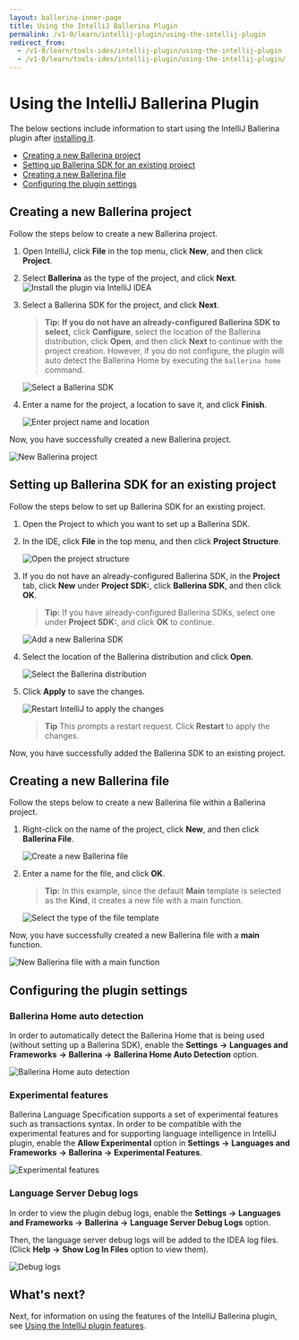 ```yaml
---
layout: ballerina-inner-page
title: Using the IntelliJ Ballerina Plugin
permalink: /v1-0/learn/intellij-plugin/using-the-intellij-plugin
redirect_from:
  - /v1-0/learn/tools-ides/intellij-plugin/using-the-intellij-plugin
  - /v1-0/learn/tools-ides/intellij-plugin/using-the-intellij-plugin/
---
```


# Using the IntelliJ Ballerina Plugin

The below sections include information to start using the IntelliJ Ballerina plugin after [installing it](/v1-0/learn/intellij-plugin).

- [Creating a new Ballerina project](#creating-a-new-ballerina-project)
- [Setting up Ballerina SDK for an existing project](#setting-up-ballerina-sdk-for-an-existing-project)
- [Creating a new Ballerina file](#creating-a-new-ballerina-file)
- [Configuring the plugin settings](#configuring-the-plugin-settings)

## Creating a new Ballerina project

Follow the steps below to create a new Ballerina project.

1. Open IntelliJ, click **File** in the top menu, click **New**, and then click **Project**.

2. Select **Ballerina** as the type of the project, and click **Next**.
![Install the plugin via IntelliJ IDEA](/v1-0/learn/images/select-project-type.png)

3. Select a Ballerina SDK for the project, and click **Next**.

    >**Tip:** **If you do not have an already-configured Ballerina SDK to select,** click **Configure**, select the location of the Ballerina distribution, click **Open**, and then click **Next** to continue with the project creation. However, if you do not configure, the plugin will auto detect the Ballerina Home by executing the `ballerina home` command.

    ![Select a Ballerina SDK](/v1-0/learn/images/select-sdk.png)
   
4. Enter a name for the project, a location to save it, and click **Finish**.

    ![Enter project name and location](/v1-0/learn/images/enter-project-name-and-location.png)

Now, you have successfully created a new Ballerina project.

![New Ballerina project](/v1-0/learn/images/new-ballerina-project.png)

## Setting up Ballerina SDK for an existing project

Follow the steps below to set up Ballerina SDK for an existing project.

1. Open the Project to which you want to set up a Ballerina SDK.
2. In the IDE, click **File** in the top menu, and then click **Project Structure**.

    ![Open the project structure](/v1-0/learn/images/open-project-structure.png)
3. If you do not have an already-configured Ballerina SDK, in the **Project** tab, click **New** under **Project SDK:**, click **Ballerina SDK**, and then click **OK**. 

    >**Tip:** If you have already-configured Ballerina SDKs, select one under **Project SDK:**, and click **OK** to continue.

    ![Add a new Ballerina SDK](/v1-0/learn/images/add-new-sdk.png)
4. Select the location of the Ballerina distribution and click **Open**.

    ![Select the Ballerina distribution](/v1-0/learn/images/select-ballerina-distribution.png)
5. Click **Apply** to save the changes.

    ![Restart IntelliJ to apply the changes](/v1-0/learn/images/apply-changes.png)

    >**Tip** This prompts a restart request. Click **Restart** to apply the changes.

 Now, you have successfully added the Ballerina SDK to an existing project.

## Creating a new Ballerina file

Follow the steps below to create a new Ballerina file within a Ballerina project.

1. Right-click on the name of the project, click **New**, and then click **Ballerina File**.

    ![Create a new Ballerina file](/v1-0/learn/images/create-new-ballerina-file.png)

2. Enter a name for the file, and click **OK**. 

    > **Tip:** In this example, since the default **Main** template is selected as the **Kind**, it creates a new file with a main function.

    ![Select the type of the file template](/v1-0/learn/images/select-file-kind.png)

Now, you have successfully created a new Ballerina file with a **main** function.

![New Ballerina file with a main function](/v1-0/learn/images/new-ballerina-file-with-main-function.png)

## Configuring the plugin settings

### Ballerina Home auto detection

In order to automatically detect the Ballerina Home that is being used (without setting up a Ballerina SDK), enable the **Settings** **->** **Languages and Frameworks** **->** **Ballerina** **->** **Ballerina Home Auto Detection** option.

![Ballerina Home auto detection](/v1-0/learn/images/auto-detection.png)

### Experimental features

Ballerina Language Specification supports a set of experimental features such as transactions syntax. In order to be compatible with the experimental features and for supporting language intelligence in IntelliJ plugin, enable the **Allow Experimental** option in **Settings** **->** **Languages and Frameworks** **->** **Ballerina** **->** **Experimental Features**.

![Experimental features](/v1-0/learn/images/experimental-features.png)

### Language Server Debug logs

In order to view the plugin debug logs, enable the **Settings** **->** **Languages and Frameworks** **->** **Ballerina** **->** **Language Server Debug Logs** option.

Then, the language server debug logs will be added to the IDEA log files. (Click **Help** **->** **Show Log In Files** option to view them).

![Debug logs](/v1-0/learn/images/debug-logs.png)

## What's next?

 Next, for information on using the features of the IntelliJ Ballerina plugin, see [Using the IntelliJ plugin features](/v1-0/learn/intellij-plugin/using-intellij-plugin-features).
 


 